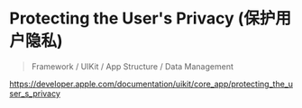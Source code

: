 # Protecting the User's Privacy (保护用户隐私)

> Framework / UIKit / App Structure / Data Management

https://developer.apple.com/documentation/uikit/core_app/protecting_the_user_s_privacy

